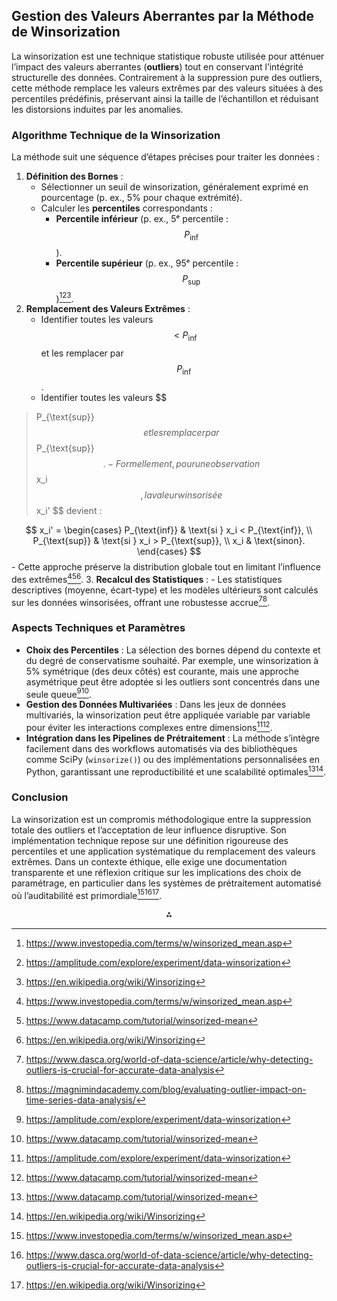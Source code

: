 
## Gestion des Valeurs Aberrantes par la Méthode de Winsorization

La winsorization est une technique statistique robuste utilisée pour atténuer l’impact des valeurs aberrantes (**outliers**) tout en conservant l’intégrité structurelle des données. Contrairement à la suppression pure des outliers, cette méthode remplace les valeurs extrêmes par des valeurs situées à des percentiles prédéfinis, préservant ainsi la taille de l’échantillon et réduisant les distorsions induites par les anomalies.

### Algorithme Technique de la Winsorization

La méthode suit une séquence d’étapes précises pour traiter les données :

1. **Définition des Bornes** :
    - Sélectionner un seuil de winsorization, généralement exprimé en pourcentage (p. ex., 5% pour chaque extrémité).
    - Calculer les **percentiles** correspondants :
        - **Percentile inférieur** (p. ex., 5ᵉ percentile : $$
P_{\text{inf}}
$$).
        - **Percentile supérieur** (p. ex., 95ᵉ percentile : $$
P_{\text{sup}}
$$)[^3][^4][^8].
2. **Remplacement des Valeurs Extrêmes** :
    - Identifier toutes les valeurs $$
< P_{\text{inf}}
$$ et les remplacer par $$
P_{\text{inf}}
$$.
    - Identifier toutes les valeurs $$
> P_{\text{sup}}
$$ et les remplacer par $$
P_{\text{sup}}
$$.
    - Formellement, pour une observation $$
x_i
$$, la valeur winsorisée $$
x_i'
$$ devient :

$$
x_i' = 
\begin{cases} 
P_{\text{inf}} & \text{si } x_i < P_{\text{inf}}, \\
P_{\text{sup}} & \text{si } x_i > P_{\text{sup}}, \\
x_i & \text{sinon}.
\end{cases}
$$
    - Cette approche préserve la distribution globale tout en limitant l’influence des extrêmes[^3][^6][^8].
3. **Recalcul des Statistiques** :
    - Les statistiques descriptives (moyenne, écart-type) et les modèles ultérieurs sont calculés sur les données winsorisées, offrant une robustesse accrue[^5][^7].

### Aspects Techniques et Paramètres

- **Choix des Percentiles** :
La sélection des bornes dépend du contexte et du degré de conservatisme souhaité. Par exemple, une winsorization à 5% symétrique (des deux côtés) est courante, mais une approche asymétrique peut être adoptée si les outliers sont concentrés dans une seule queue[^4][^6].
- **Gestion des Données Multivariées** :
Dans les jeux de données multivariés, la winsorization peut être appliquée variable par variable pour éviter les interactions complexes entre dimensions[^4][^6].
- **Intégration dans les Pipelines de Prétraitement** :
La méthode s’intègre facilement dans des workflows automatisés via des bibliothèques comme SciPy (`winsorize()`) ou des implémentations personnalisées en Python, garantissant une reproductibilité et une scalabilité optimales[^6][^8].


### Conclusion

La winsorization est un compromis méthodologique entre la suppression totale des outliers et l’acceptation de leur influence disruptive. Son implémentation technique repose sur une définition rigoureuse des percentiles et une application systématique du remplacement des valeurs extrêmes. Dans un contexte éthique, elle exige une documentation transparente et une réflexion critique sur les implications des choix de paramétrage, en particulier dans les systèmes de prétraitement automatisé où l’auditabilité est primordiale[^3][^5][^8].

<div style="text-align: center">⁂</div>

[^1]: https://www.semanticscholar.org/paper/34851b8c4b54cc8ca367cb1894bee03ace772219

[^2]: https://www.semanticscholar.org/paper/bae27c18ee8523dac461b9fbcad0adf98a2d5cf8

[^3]: https://www.investopedia.com/terms/w/winsorized_mean.asp

[^4]: https://amplitude.com/explore/experiment/data-winsorization

[^5]: https://www.dasca.org/world-of-data-science/article/why-detecting-outliers-is-crucial-for-accurate-data-analysis

[^6]: https://www.datacamp.com/tutorial/winsorized-mean

[^7]: https://magnimindacademy.com/blog/evaluating-outlier-impact-on-time-series-data-analysis/

[^8]: https://en.wikipedia.org/wiki/Winsorizing

[^9]: https://www.semanticscholar.org/paper/68a21caf68f0fefbb84a40fc1f146122031ced6f

[^10]: http://neuraldatascience.io/5-eda/data_cleaning.html

[^11]: https://www.linkedin.com/advice/0/what-impact-do-outliers-have-your-data-analysis-tjpjf

[^12]: https://www.linkedin.com/pulse/handling-outliers-ml-best-practices-robust-data-iain-brown-ph-d--mwf6e

[^13]: https://www.simplilearn.com/outliers-in-data-article

[^14]: https://www.linkedin.com/pulse/refining-insights-unveiling-power-outlier-management-data-abuzar-tkchf

[^15]: https://www.semanticscholar.org/paper/bb7737fbdaa9d954dec84521d4f69d3a72c9bf6c

[^16]: https://pubmed.ncbi.nlm.nih.gov/22458780/

[^17]: https://help.kameleoon.com/handling-outliers-with-winsorization-in-ab-testing/

[^18]: https://paperswithbacktest.com/wiki/winsorized-mean-calculation-examples

[^19]: https://moldstud.com/articles/p-strategies-for-data-cleaning-and-preprocessing-in-healthcare-analysis

[^20]: https://www.benchmarksixsigma.com/forum/topic/39293-outlier-management/

[^21]: https://www.semanticscholar.org/paper/381650e002351a55af7a3ba89ac9fd98c4210ebb

[^22]: https://www.ncbi.nlm.nih.gov/pmc/articles/PMC10038808/

[^23]: https://www.semanticscholar.org/paper/e08d726c6cc11c866502992d59c2547cf851acd3

[^24]: https://www.semanticscholar.org/paper/4483c095ad874c8e5eaf7491de3292d4e20ac308

[^25]: https://www.semanticscholar.org/paper/4e6ee06ac7519ceceb8d49f2bdcd4ba2cde2a948

[^26]: https://www.linkedin.com/advice/3/printoutputinstructions-1-headline-how-do-you-handle

[^27]: https://www.coursera.org/articles/what-are-outliers

[^28]: https://www.linkedin.com/advice/3/what-impact-do-outliers-have-your-data-analysis-t5r9c

[^29]: https://www.alooba.com/skills/concepts/machine-learning/outlier-treatment/

[^30]: https://www.semanticscholar.org/paper/d0adaf7abe419f9f5ac657d51886f74e8af0bc41

[^31]: https://arxiv.org/abs/2412.09830

[^32]: https://www.semanticscholar.org/paper/0da36263c969c6f5a84d38ebdb7de34e59bce456

[^33]: https://www.semanticscholar.org/paper/ad71adaeb31e8122b656de29178c3f8d32fc39bb

[^34]: https://www.semanticscholar.org/paper/087bbf964996c142182bf6ad37350a499ba7e74e

[^35]: https://wlm.userweb.mwn.de/Stata/wstatwin.htm

[^36]: https://www.thebricks.com/resources/guide-how-to-winsorize-data-in-excel-using-ai

